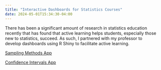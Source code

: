 ```yaml
---
title: "Interactive Dashboards for Statistics Courses"
date: 2024-05-01T15:34:30-04:00
---
```


There has been a significant amount of research in statistics education recently that has found that active learning helps students, especially those new to statistics, succeed. As such, I partnered with my professor to develop dashboards using R Shiny to facilitate active learning. 

<a href="https://dxynkj-andrea-zantek.shinyapps.io/SamplingMethods/">Sampling Methods App</a>

<a href="https://dxynkj-andrea-zantek.shinyapps.io/ConfidenceIntervals/">Confidence Intervals App</a>


